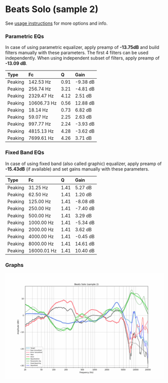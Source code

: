 # Beats Solo (sample 2)
See [usage instructions](https://github.com/jaakkopasanen/AutoEq#usage) for more options and info.

### Parametric EQs
In case of using parametric equalizer, apply preamp of **-13.75dB** and build filters manually
with these parameters. The first 4 filters can be used independently.
When using independent subset of filters, apply preamp of **-13.09 dB**.

| Type    | Fc          |    Q | Gain     |
|:--------|:------------|:-----|:---------|
| Peaking | 142.53 Hz   | 0.91 | -9.38 dB |
| Peaking | 256.74 Hz   | 3.21 | -4.81 dB |
| Peaking | 2329.47 Hz  | 4.12 | 2.51 dB  |
| Peaking | 10606.73 Hz | 0.56 | 12.88 dB |
| Peaking | 18.14 Hz    | 0.73 | 6.82 dB  |
| Peaking | 59.07 Hz    | 2.25 | 2.63 dB  |
| Peaking | 997.77 Hz   | 2.24 | -3.93 dB |
| Peaking | 4815.13 Hz  | 4.28 | -3.62 dB |
| Peaking | 7699.61 Hz  | 4.26 | 3.71 dB  |

### Fixed Band EQs
In case of using fixed band (also called graphic) equalizer, apply preamp of **-15.43dB**
(if available) and set gains manually with these parameters.

| Type    | Fc          |    Q | Gain     |
|:--------|:------------|:-----|:---------|
| Peaking | 31.25 Hz    | 1.41 | 5.27 dB  |
| Peaking | 62.50 Hz    | 1.41 | 1.20 dB  |
| Peaking | 125.00 Hz   | 1.41 | -8.08 dB |
| Peaking | 250.00 Hz   | 1.41 | -7.40 dB |
| Peaking | 500.00 Hz   | 1.41 | 3.29 dB  |
| Peaking | 1000.00 Hz  | 1.41 | -5.34 dB |
| Peaking | 2000.00 Hz  | 1.41 | 3.62 dB  |
| Peaking | 4000.00 Hz  | 1.41 | -0.45 dB |
| Peaking | 8000.00 Hz  | 1.41 | 14.61 dB |
| Peaking | 16000.01 Hz | 1.41 | 10.40 dB |

### Graphs
![](./Beats%20Solo%20(sample%202).png)